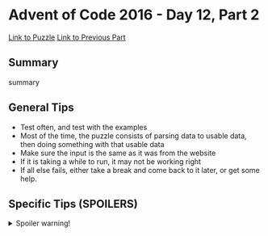 # Advent of Code 2016 - Day 12, Part 2

[Link to Puzzle](https://adventofcode.com/2016/day/12#part2)
[Link to Previous Part](https://github.com/CodingAP/unofficial-aoc-syllabus/blob/main/years/2016/day12/part1.md)

## Summary
summary

## General Tips
- Test often, and test with the examples
- Most of the time, the puzzle consists of parsing data to usable data, then doing something with that usable data
- Make sure the input is the same as it was from the website
- If it is taking a while to run, it may not be working right
- If all else fails, either take a break and come back to it later, or get some help.

## Specific Tips (SPOILERS)
<details> <summary>Spoiler warning!</summary>

specific tips

</details>